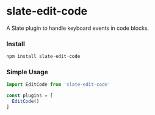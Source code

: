 # slate-edit-code

A Slate plugin to handle keyboard events in code blocks.

### Install

```js
npm install slate-edit-code
```

### Simple Usage

```js
import EditCode from 'slate-edit-code'

const plugins = [
  EditCode()
]
```
